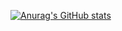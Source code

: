 [![Anurag's GitHub stats](https://github-readme-stats.vercel.app/api?username=OptimusOpus)](https://github.com/OptimusOpus/github-readme-stats&hide=stars,contribs&show_icons=true&theme=radical&show=reviews,discussions_started,discussions_answered,prs_merged,prs_merged_percentage)

